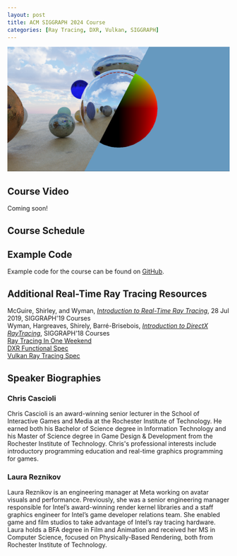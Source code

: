 ```yaml
---
layout: post
title: ACM SIGGRAPH 2024 Course
categories: [Ray Tracing, DXR, Vulkan, SIGGRAPH]
---
```


![course example image of ray traced spheres](/images/image5.png "Logo Title Text 1")

## Course Video
Coming soon!

## Course Schedule

## Example Code
Example code for the course can be found on [GitHub](https://github.com/vixorien/IntroductionToRealTimeRayTracing).

## Additional Real-Time Ray Tracing Resources
McGuire, Shirley, and Wyman, [_Introduction to Real-Time Ray Tracing_](https://rtintro.realtimerendering.com/), 28 Jul 2019, SIGGRAPH'19 Courses\
 Wyman, Hargreaves, Shirely, Barré-Brisebois, [_Introduction to DirectX RayTracing_](https://intro-to-dxr.cwyman.org/), SIGGRAPH'18 Courses\
 [Ray Tracing In One Weekend](https://raytracing.github.io/books/RayTracingInOneWeekend.html)\
 [DXR Functional Spec](https://microsoft.github.io/DirectX-Specs/d3d/Raytracing.html)\
 [Vulkan Ray Tracing Spec](https://docs.vulkan.org/spec/latest/chapters/raytracing.html)

## Speaker Biographies
### Chris Cascioli
Chris Cascioli is an award-winning senior lecturer in the School of Interactive Games and Media at the Rochester Institute of Technology.  He earned both his Bachelor of Science degree in Information Technology and his Master of Science degree in Game Design & Development from the Rochester Institute of Technology.  Chris's professional interests include introductory programming education and real-time graphics programming for games.

### Laura Reznikov
Laura Reznikov is an engineering manager at Meta working on avatar visuals and performance. Previously, she was a senior engineering manager responsible for Intel’s award-winning render kernel libraries and a staff graphics engineer for Intel’s game developer relations team. She enabled game and film studios to take advantage of Intel’s ray tracing hardware. Laura holds a BFA degree in Film and Animation and received her MS in Computer Science, focused on Physically-Based Rendering, both from Rochester Institute of Technology.


<!--more-->


